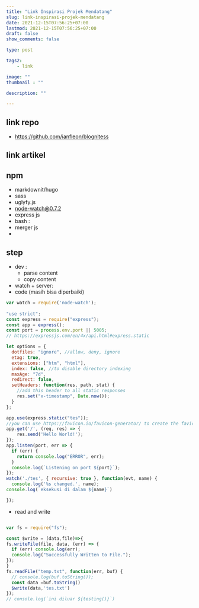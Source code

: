 ```yaml
---
title: "Link Inspirasi Projek Mendatang"
slug: link-inspirasi-projek-mendatang
date: 2021-12-15T07:56:25+07:00
lastmod: 2021-12-15T07:56:25+07:00
draft: false
show_comments: false

type: post

tags2:
    - link

image: ""
thumbnail : ""

description: ""

---
```

## link repo
- https://github.com/ianfleon/blognitess
## link artikel

## npm
- markdownit/hugo
- sass
- uglyfy.js
- node-watch@0.7.2
- express js
- bash :
 - merger js
- 

## step
- dev :
  - parse content
  - copy content
- watch + server:
 - code (masih bisa diperbaiki)
```javascript
var watch = require('node-watch');
 
"use strict";
const express = require("express");
const app = express();
const port = process.env.port || 5005;
// https://expressjs.com/en/4x/api.html#express.static

let options = {
  dotfiles: "ignore", //allow, deny, ignore
  etag: true,
  extensions: ["htm", "html"],
  index: false, //to disable directory indexing
  maxAge: "7d",
  redirect: false,
  setHeaders: function(res, path, stat) {
    //add this header to all static responses
    res.set("x-timestamp", Date.now());
  }
};

app.use(express.static("tes"));
//you can use https://favicon.io/favicon-generator/ to create the favicon.ico
app.get('/', (req, res) => {
    res.send('Hello World!');
});
app.listen(port, err => {
  if (err) {
    return console.log("ERROR", err);
  }
  console.log(`Listening on port ${port}`);
});
watch('./tes', { recursive: true }, function(evt, name) {
  console.log('%s changed.', name);
console.log(`eksekusi di dalam ${name}`)

});
 ```
- read and write
```javascript

var fs = require("fs");

const $write = (data,file)=>{
fs.writeFile(file, data, (err) => {
  if (err) console.log(err);
  console.log("Successfully Written to File.");
});
}
fs.readFile("temp.txt", function(err, buf) {
  // console.log(buf.toString());
  const data =buf.toString()
  $write(data,'tes.txt')
});
// console.log(`ini diluar ${testing()}`)

```

